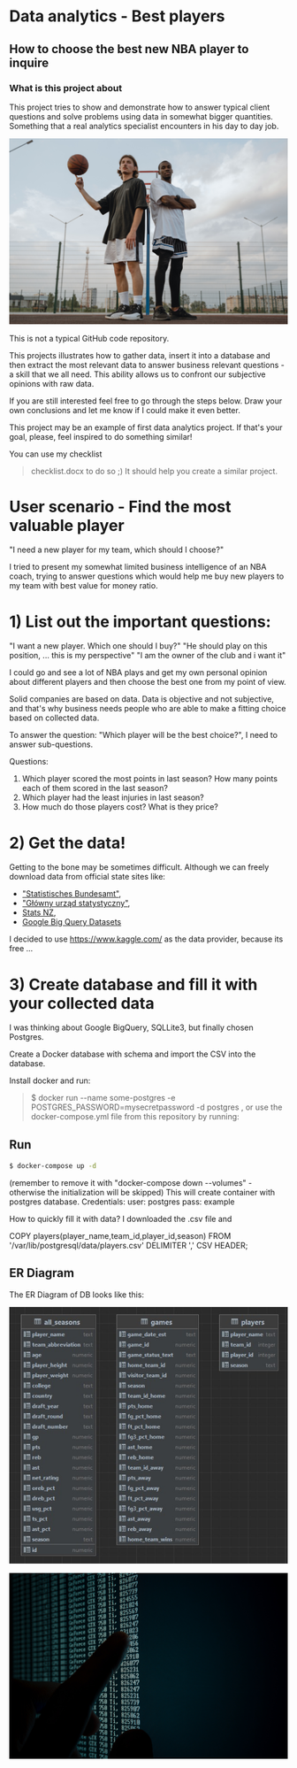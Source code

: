 # Data analytics - Best players
## How to choose the best new NBA player to inquire

### What is this project about

This project tries to show and demonstrate how to answer typical client questions and solve problems using data in somewhat bigger quantities.
Something that a real analytics specialist encounters in his day to day job.  

![Foto von Tima Miroshnichenko von Pexels](./img/tima-miroshnichenko-5586480.jpg)

This is not a typical GitHub code repository.

This projects illustrates how to gather data, insert it into a database and 
then extract the most relevant data to answer business relevant questions - a skill that we all need.
This ability allows us to confront our subjective opinions with raw data.

If you are still interested feel free to go through the steps below. 
Draw your own conclusions and let me know if I could make it even better.  

This project may be an example of first data analytics project.
If that's your goal, please, feel inspired to do something similar!

You can use my checklist 
>checklist.docx 
to do so ;) It should help you create a similar project.


# User scenario - Find the most valuable player

"I need a new player for my team, which should I choose?"

I tried to present my somewhat limited business intelligence of an NBA coach, trying to answer questions which would
help me buy new players to my team with best value for money ratio.

# 1) List out the important questions:

"I want a new player. Which one should I buy?"
"He should play on this position, ... this is my perspective"
"I am the owner of the club and i want it"

I could go and see a lot of NBA plays and get my own personal opinion
about different players and then choose the best one from my point of view.

Solid companies are based on data. Data is objective and not subjective, 
and that's why business needs people who are able to make a fitting choice 
based on collected data.

To answer the question: "Which player will be the best choice?", I need to answer sub-questions.

Questions:
1. Which player scored the most points in last season? How many points each of them scored in the last season?
2. Which player had the least injuries in last season?
3. How much do those players cost? What is they price?  


# 2) Get the data!

Getting to the bone may be sometimes difficult. Although we can freely download data from official state sites like:
- ["Statistisches Bundesamt"](https://www.destatis.de/DE/Home/_inhalt.html),
- ["Główny urząd statystyczny"](https://stat.gov.pl/),
- [Stats NZ](https://stats.govt.nz/large-datasets/csv-files-for-download/),
- [Google Big Query Datasets](https://cloud.google.com/bigquery/)


I decided to use https://www.kaggle.com/ as the data provider, because its free ... 

# 3) Create database and fill it with your collected data

I was thinking about Google BigQuery, SQLLite3, but finally chosen Postgres.

Create a Docker database with schema and import the CSV into the database.

Install docker and run:
> $ docker run --name some-postgres -e POSTGRES_PASSWORD=mysecretpassword -d postgres
, or use the docker-compose.yml file from this repository by running:
## Run
```sh
$ docker-compose up -d 
```
(remember to remove it with "docker-compose down --volumes" - otherwise the initialization will be skipped)
This will create container with postgres database. Credentials:
user: postgres
pass: example 

How to quickly fill it with data?
I downloaded the .csv file and 

COPY players(player_name,team_id,player_id,season) FROM '/var/lib/postgresql/data/players.csv' DELIMITER ',' CSV HEADER;

## ER Diagram
The ER Diagram of DB looks like this:

![UML diagram](./img/database-UML.jpg)  

![Foto von Vitaly Vlasov von Pexels](./img/vitaly-vlasov-1342460.jpg)
